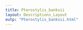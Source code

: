 ```yaml
---
title: Pterostylis_banksii
layout: Descriptions_Layout 
outp: "Pterostylis_banksii.html"
---
```



